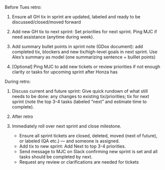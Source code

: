 Before Tues retro:

1) Ensure all GH tix in sprint are updated, labeled and ready to be
discussed/closed/moved forward

2) Add new GH tix to next sprint: Set priorities for next sprint. Ping MJC if
need assistance (anytime during week).

3) Add summary bullet points in sprint note (GDox document): add completed tix,
blockers and new tix/high-level goals in next sprint. Use Alex’s summary as
model (one summarizing sentence + bulllet points)

4) [Optional] Ping MJC to add new tickets or review priorities if not enough
clarity or tasks for upcoming sprint after Honza has

During retro:

1) Discuss current and future sprint: Give quick rundown of what still needs to
be done: any changes to existing tix/priorities; tix for next sprint (note the
top 3-4 tasks (labeled “next” and estimate time to complete).

3) After retro
1) Immediately roll over next sprint and close milestone.
    - Ensure all sprint tickets are closed, deleted, moved (next of future), or labeled (QA etc.) — and someone is assigned.
    - Add tix to new sprint: Add Next to top 3-4 priorities.
    - Send message to MJC on Slack confirming new sprint is set and all tasks should be completed by next.
    - Request any review or clarifications are needed for tickets
